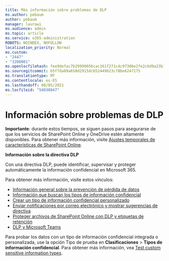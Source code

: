 ```yaml
---
title: Más información sobre problemas de DLP
ms.author: pebaum
author: pebaum
manager: laurawi
ms.audience: admin
ms.topic: article
ms.service: o365-administration
ROBOTS: NOINDEX, NOFOLLOW
localization_priority: Normal
ms.custom:
- "2447"
- "3200001"
ms.openlocfilehash: fee9defac7b29999056cac161f271c4c97306e2fe2cbd9a23b1b956b2ee02e98
ms.sourcegitcommit: b5f7da89a650d2915dc652449623c78be6247175
ms.translationtype: MT
ms.contentlocale: es-ES
ms.lasthandoff: 08/05/2021
ms.locfileid: "54030847"
---
```

# <a name="information-about-dlp-issues"></a>Información sobre problemas de DLP

**Importante**: durante estos tiempos, se siguen pasos para asegurarse de que los servicios de SharePoint Online y OneDrive estén altamente disponibles. Para obtener más información, visite [Ajustes temporales de características de SharePoint Online](https://aka.ms/ODSPAdjustments).

**Información sobre la directiva DLP**

Con una directiva DLP, puede identificar, supervisar y proteger automáticamente la información confidencial en Microsoft 365.

Para obtener más información, visite estos vínculos:

- [Información general sobre la prevención de pérdida de datos](https://docs.microsoft.com/microsoft-365/compliance/data-loss-prevention-policies)
- [Información que buscan los tipos de información confidencial](https://docs.microsoft.com/microsoft-365/compliance/sensitive-information-type-entity-definitions)
- [Crear un tipo de información confidencial personalizado](https://docs.microsoft.com/microsoft-365/compliance/create-a-custom-sensitive-information-type)
- [Enviar notificaciones por correo electrónico y mostrar sugerencias de directiva](https://docs.microsoft.com/microsoft-365/compliance/use-notifications-and-policy-tips)
- [Proteger archivos de SharePoint Online con DLP y etiquetas de retención](https://docs.microsoft.com/microsoft-365/compliance/protect-sharepoint-online-files-with-office-365-labels-and-dlp)
- [DLP y Microsoft Teams](https://docs.microsoft.com/microsoft-365/compliance/dlp-microsoft-teams)

Para probar los datos con un tipo de información  confidencial integrada o personalizada, use la opción Tipo de prueba en **Clasificaciones**  >  **Tipos de información confidencial**. Para obtener más información, vea [Test custom sensitive information types](https://docs.microsoft.com/microsoft-365/compliance/create-a-custom-sensitive-information-type#create-custom-sensitive-information-types-in-the-security--compliance-center).
